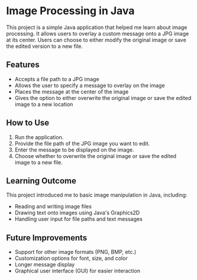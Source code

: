 # Image Processing in Java

This project is a simple Java application that helped me learn about image processing. It allows users to overlay a custom message onto a JPG image at its center. Users can choose to either modify the original image or save the edited version to a new file.

## Features
- Accepts a file path to a JPG image
- Allows the user to specify a message to overlay on the image
- Places the message at the center of the image
- Gives the option to either overwrite the original image or save the edited image to a new location

## How to Use
1. Run the application.
2. Provide the file path of the JPG image you want to edit.
3. Enter the message to be displayed on the image.
4. Choose whether to overwrite the original image or save the edited image to a new file.

## Learning Outcome
This project introduced me to basic image manipulation in Java, including:
- Reading and writing image files
- Drawing text onto images using Java's Graphics2D
- Handling user input for file paths and text messages

## Future Improvements
- Support for other image formats (PNG, BMP, etc.)
- Customization options for font, size, and color
- Longer message display
- Graphical user interface (GUI) for easier interaction

